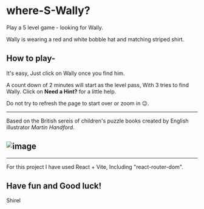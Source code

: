 # where-S-Wally?

Play a 5 level game - looking for Wally.

Wally is wearing a red and white bobble hat and matching striped shirt.

## How to play-

It's easy, Just click on Wally once you find him.

A count down of 2 minutes will start as the level pass,
With 3 tries to find Wally.
Click on **Need a Hint?** for a little help.

Do not try to refresh the page to start over or zoom in 😉.

---

Based on the British sereis of children's puzzle books created by English illustrator _Martin Handford_.

## ![image](https://upload.wikimedia.org/wikipedia/en/e/ec/MartinHandfordWally%26Friends.PNG)

---

For this project I have used React + Vite, Including "react-router-dom".

## Have fun and Good luck!

Shirel
